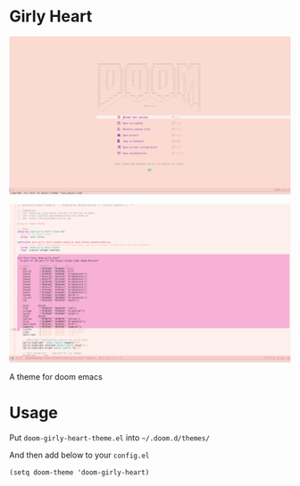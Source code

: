 # Girly Heart

![](./screenshots/Screenshot_01.png)

![](./screenshots/Screenshot_02.png)

A theme for doom emacs

# Usage

Put `doom-girly-heart-theme.el` into `~/.doom.d/themes/`

And then add below to your `config.el`

``` emacs-lisp
(setq doom-theme 'doom-girly-heart)
```


